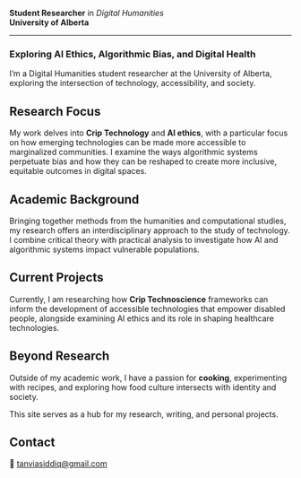  
**Student Researcher** in *Digital Humanities*  
**University of Alberta**

---

### Exploring AI Ethics, Algorithmic Bias, and Digital Health  


I’m a Digital Humanities student researcher at the University of Alberta, exploring the intersection of technology, accessibility, and society.

## Research Focus

My work delves into **Crip Technology** and **AI ethics**, with a particular focus on how emerging technologies can be made more accessible to marginalized communities. I examine the ways algorithmic systems perpetuate bias and how they can be reshaped to create more inclusive, equitable outcomes in digital spaces.

## Academic Background

Bringing together methods from the humanities and computational studies, my research offers an interdisciplinary approach to the study of technology. I combine critical theory with practical analysis to investigate how AI and algorithmic systems impact vulnerable populations.

## Current Projects

Currently, I am researching how **Crip Technoscience** frameworks can inform the development of accessible technologies that empower disabled people, alongside examining AI ethics and its role in shaping healthcare technologies.

## Beyond Research

Outside of my academic work, I have a passion for **cooking**, experimenting with recipes, and exploring how food culture intersects with identity and society.

This site serves as a hub for my research, writing, and personal projects. 
## Contact

📧 [tanviasiddiq@gmail.com](mailto:tanviasiddiq@gmail.com)



